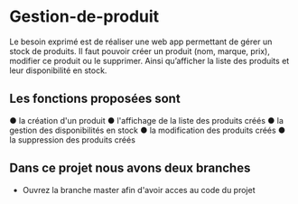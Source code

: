 # Gestion-de-produit
Le besoin exprimé est de réaliser une web app permettant de gérer un stock de produits. Il faut pouvoir créer un produit (nom, marque, prix), modifier ce produit ou le supprimer. Ainsi qu’afficher la liste des produits et leur disponibilité en stock.

## Les fonctions proposées sont
● la création d'un produit
● l'affichage de la liste des produits créés
● la gestion des disponibilités en stock
● la modification des produits créés
● la suppression des produits créés

## Dans ce projet nous avons deux branches
- Ouvrez la branche master afin d'avoir acces au code du projet
